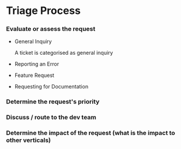 # Triage Process
### Evaluate or assess the request

- General Inquiry

  A ticket is categorised as general inquiry 
- Reporting an Error
- Feature Request
- Requesting for Documentation

### Determine the request's priority

### Discuss / route to the dev team

### Determine the impact of the request (what is the impact to other verticals)

